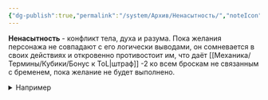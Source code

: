 ```yaml
---
{"dg-publish":true,"permalink":"/system/Архив/Ненасытность/","noteIcon":"","created":"2025-08-21T13:47:25.116+03:00","updated":"2025-07-29T00:33:18.371+03:00"}
---
```


**Ненасытность** - конфликт тела, духа и разума. Пока желания персонажа не совпадают с его логически выводами, он сомневается в своих действиях и откровенно противостоит им, что даёт [[Механика/Термины/Кубики/Бонус к ToL\|штраф]] -2 ко всем броскам не связанным с бременем, пока желание не будет выполнено. 
<details><summary>Например</summary>
<p>Если персонаж хочет лечь и отдохнуть, а игрок заявляет активное действие, это приводит к конфликту. В таком случае мастер даёт штраф -2 к броску кубика или повышает сложность действия.</p>
<p>Второй пример, если персонаж хочет лечь и отдохнуть, но для этого нужно подойти к кровати, то действие направлено на выполнение желания, а значит конфликта нет. Мастер может не назначать штраф к броску или не повышать сложность действия.</p></details>